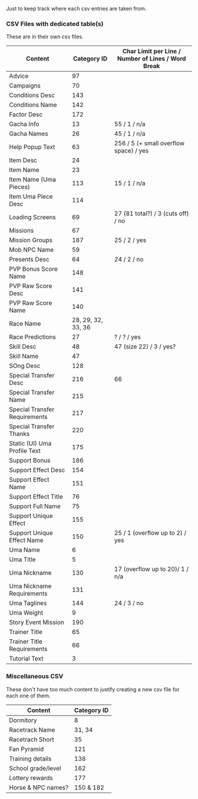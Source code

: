 Just to keep track where each csv entries are taken from.

### CSV Files with dedicated table(s)
These are in their own csv files.

| Content                          | Category ID        | Char Limit per Line / Number of Lines / Word Break |
| -------------------------------- | ------------------ | -------------------------------------------------- |
| Advice                           | 97                 |
| Campaigns                        | 70                 |
| Conditions Desc                  | 143                |
| Conditions Name                  | 142                |
| Factor Desc                      | 172                |
| Gacha Info                       | 13                 | 55 / 1 / n/a
| Gacha Names                      | 26                 | 45 / 1 / n/a
| Help Popup Text                  | 63                 | 256 / 5 (+ small overflow space) / yes
| Item Desc                        | 24                 |
| Item Name                        | 23                 |
| Item Name (Uma Pieces)           | 113                | 15 / 1 / n/a
| Item Uma Piece Desc              | 114                |
| Loading Screens                  | 69                 | 27 (81 total?) / 3 (cuts off) / no
| Missions                         | 67                 |
| Mission Groups                   | 187                | 25 / 2 / yes
| Mob NPC Name                     | 59                 |
| Presents Desc                    | 64                 | 24 / 2 / no
| PVP Bonus Score Name             | 148                |
| PVP Raw Score Desc               | 141                |
| PVP Raw Score Name               | 140                |
| Race Name                        | 28, 29, 32, 33, 36 |
| Race Predictions                 | 27                 | ? / ? / yes
| Skill Desc                       | 48                 | 47 (size 22) / 3 / yes?
| Skill Name                       | 47                 |
| SOng Desc                        | 128                |
| Special Transfer Desc            | 216                | 66
| Special Transfer Name            | 215                |
| Special Transfer Requirements    | 217                |
| Special Transfer Thanks          | 220                |
| Static (UI) Uma Profile Text     | 175                |
| Support Bonus                    | 186                |
| Support Effect Desc              | 154                |
| Support Effect Name              | 151                |
| Support Effect Title             | 76                 |
| Support Full Name                | 75                 |
| Support Unique Effect            | 155                |
| Support Unique Effect Name       | 150                | 25 / 1 (overflow up to 2) / yes
| Uma Name                         | 6                  |
| Uma Title                        | 5                  |
| Uma Nickname                     | 130                | 17 (overflow up to 20)/ 1 / n/a
| Uma Nickname Requirements        | 131                |
| Uma Taglines                     | 144                | 24 / 3 / no
| Uma Weight                       | 9                  |
| Story Event Mission              | 190                |
| Trainer Title                    | 65                 |
| Trainer Title Requirements       | 66                 |
| Tutorial Text                    | 3                  |

### Miscellaneous CSV
These don't have too much content to justify creating a new csv file for each one of them.

| Content            | Category ID        |
| ------------------ | ------------------ |
| Dormitory          | 8                  |
| Racetrack Name     | 31, 34             |
| Racetrach Short    | 35                 |
| Fan Pyramid        | 121                |
| Training details   | 138                |
| School grade/level | 162                |
| Lottery rewards    | 177                |
| Horse & NPC names? | 150 & 182          |
